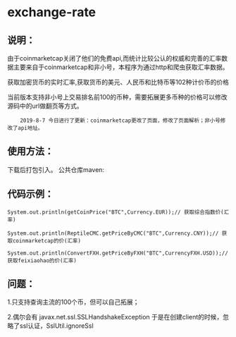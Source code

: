 # exchange-rate

## 说明：
由于coinmarketcap关闭了他们的免费api,而统计比较公认的权威和完善的汇率数据主要来自于coinmarketcap和非小号，本程序为通过http和爬虫获取汇率数据。

获取加密货币的实时汇率,获取货币的美元、人民币和比特币等102种计价币的价格

当前版本支持非小号上交易排名前100的币种，需要拓展更多币种的价格可以修改源码中的url做翻页等方式。

        2019-8-7 今日进行了更新：coinmarketcap更改了页面，修改了页面解析；非小号修改了api地址。

## 使用方法：
下载后打包引入。
公共仓库maven:


## 代码示例：

    System.out.println(getCoinPrice("BTC",Currency.EUR));// 获取综合指数价(汇率)

    System.out.println(ReptileCMC.getPriceByCMC("BTC",Currency.CNY));// 获取coinmarketcap的价(汇率)

    System.out.println(ConvertFXH.getPriceByFXH("BTC",CurrencyFXH.USD));// 获取feixiaohao的价(汇率)


## 问题：

1.只支持查询主流的100个币，但可以自己拓展；

2.偶尔会有    javax.net.ssl.SSLHandshakeException
于是在创建client的时候，忽略了ssl认证，SslUtil.ignoreSsl

